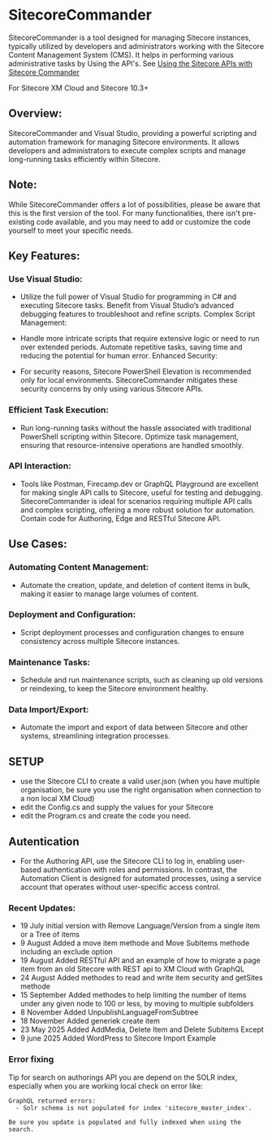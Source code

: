 # SitecoreCommander
SitecoreCommander is a tool designed for managing Sitecore instances, typically utilized by developers and administrators working with the Sitecore Content Management System (CMS). It helps in performing various administrative tasks by Using the API's. See [Using the Sitecore APIs with Sitecore Commander](https://www.stockpick.nl/sitecore/using-the-sitecore-apis-with-sitecore-commander/)

For Sitecore XM Cloud and Sitecore 10.3+ 

## Overview:

SitecoreCommander and Visual Studio, providing a powerful scripting and automation framework for managing Sitecore environments. It allows developers and administrators to execute complex scripts and manage long-running tasks efficiently within Sitecore.

## Note:
While SitecoreCommander offers a lot of possibilities, please be aware that this is the first version of the tool. For many functionalities, there isn't pre-existing code available, and you may need to add or customize the code yourself to meet your specific needs.

## Key Features:

### Use Visual Studio:

- Utilize the full power of Visual Studio for programming in C# and executing Sitecore tasks.
Benefit from Visual Studio’s advanced debugging features to troubleshoot and refine scripts.
Complex Script Management:

- Handle more intricate scripts that require extensive logic or need to run over extended periods.
Automate repetitive tasks, saving time and reducing the potential for human error.
Enhanced Security:

- For security reasons, Sitecore PowerShell Elevation is recommended only for local environments.
SitecoreCommander mitigates these security concerns by only using various Sitecore APIs.

### Efficient Task Execution:

- Run long-running tasks without the hassle associated with traditional PowerShell scripting within Sitecore.
Optimize task management, ensuring that resource-intensive operations are handled smoothly.

### API Interaction:

- Tools like Postman, Firecamp.dev or GraphQL Playground are excellent for making single API calls to Sitecore, useful for testing and debugging.
SitecoreCommander is ideal for scenarios requiring multiple API calls and complex scripting, offering a more robust solution for automation.
Contain code for Authoring, Edge and RESTful Sitecore API.

## Use Cases:

### Automating Content Management:
- Automate the creation, update, and deletion of content items in bulk, making it easier to manage large volumes of content.

### Deployment and Configuration:
- Script deployment processes and configuration changes to ensure consistency across multiple Sitecore instances.

### Maintenance Tasks:
- Schedule and run maintenance scripts, such as cleaning up old versions or reindexing, to keep the Sitecore environment healthy.

### Data Import/Export:
- Automate the import and export of data between Sitecore and other systems, streamlining integration processes.

## SETUP
- use the Sitecore CLI to create a valid user.json (when you have multiple organisation, be sure you use the right organisation when connection to a non local XM Cloud)
- edit the Config.cs and supply the values for your Sitecore 
- edit the Program.cs and create the code you need.

## Autentication
 - For the Authoring API, use the Sitecore CLI to log in, enabling user-based authentication with roles and permissions. In contrast, the Automation Client is designed for automated processes, using a service account that operates without user-specific access control.
 
### Recent Updates:
- 19 July initial version with Remove Language/Version from a single item or a Tree of items
- 9 August Added a move item methode and Move SubItems methode including an exclude option
- 19 August Added RESTful API and an example of how to migrate a page item from an old Sitecore with REST api to XM Cloud with GraphQL
- 24 August Added methodes to read and write item security and getSites methode
- 15 September Added methodes to help limiting the number of items under any given node to 100 or less, by moving to multiple subfolders
- 8 November Added UnpublishLanguageFromSubtree
- 18 November Added generiek create item
- 23 May 2025 Added AddMedia, Delete Item and Delete Subitems Except
- 9 june 2025 Added WordPress to Sitecore Import Example

### Error fixing

Tip for search on authorings API you are depend on the SOLR index, especially when you are working local check on error like:
```
GraphQL returned errors:
  - Solr schema is not populated for index 'sitecore_master_index'.

Be sure you update is populated and fully indexed when using the search.
